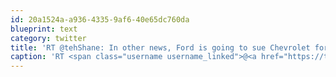 ```yaml
---
id: 20a1524a-a936-4335-9af6-40e65dc760da
blueprint: text
category: twitter
title: 'RT @tehShane: In other news, Ford is going to sue Chevrolet for producing black cars with four wheels, citing it as a "slavish ripoff".'
caption: 'RT <span class="username username_linked">@<a href="https://twitter.com/tehShane" title="Shane Lawrence">tehShane</a></span>: In other news, Ford is going to sue Chevrolet for producing black cars with four wheels, citing it as a "slavish ripoff".'
---
```

